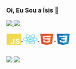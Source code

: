 ### Oi, Eu Sou a Ísis 👋

<div>
  <a href="https://github.com/Isispedroni">
  <img height="175em" src="https://github-readme-stats.vercel.app/api?username=Isispedroni&show_icons=true&theme=omni&include_all_commits=true&count_private=true"/>
<img height="175em" src="https://github-readme-stats.vercel.app/api/top-langs/?username=Isispedroni&layout=compact&langs_count=7&theme=omni"/>
 </div>

<div style="display: inline_block"><br>
  <img align="center" alt="isis-Js" height="30" width="40" src="https://raw.githubusercontent.com/devicons/devicon/master/icons/javascript/javascript-plain.svg">
    <img align="center" alt="isis-React" height="30" width="40" src="https://raw.githubusercontent.com/devicons/devicon/master/icons/react/react-original.svg">
  <img align="center" alt="isis-HTML" height="30" width="40" src="https://raw.githubusercontent.com/devicons/devicon/master/icons/html5/html5-original.svg">
  <img align="center" alt="isis-CSS" height="30" width="40" src="https://raw.githubusercontent.com/devicons/devicon/master/icons/css3/css3-original.svg">
</div>

   ##
  
<div> 
  <a href="https://www.linkedin.com/in/%C3%ADsis-pedroni/" target="_blank"><img src="https://img.shields.io/badge/LinkedIn-0077B5?style=for-the-badge&logo=linkedin&logoColor=white" target="_blank"></a> 
 <a href="https://instagram.com/isispedroni/" target="_blank"><img src="https://img.shields.io/badge/-Instagram-%23E4405F?style=for-the-badge&logo=instagram&logoColor=white" target="_blank"></a>
 
 
</div>

  
  

 

